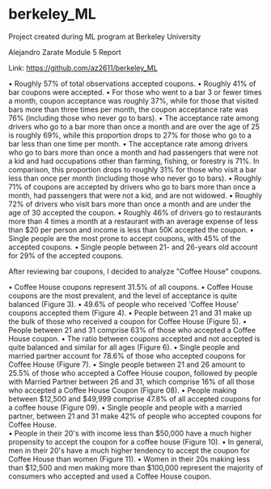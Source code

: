 # berkeley_ML
Project created during ML program at Berkeley University

Alejandro Zarate
Module 5 Report

Link: https://github.com/az2611/berkeley_ML

• Roughly 57% of total observations accepted coupons.
• Roughly 41% of bar coupons were accepted. 
• For those who went to a bar 3 or fewer times a month, coupon acceptance was roughly 37%, while for those that visited bars more than three times per month, the coupon acceptance rate was 76% (including those who never go to bars).
• The acceptance rate among drivers who go to a bar more than once a month and are over the age of 25 is roughly 69%, while this proportion drops to 27% for those who go to a bar less than one time per month. 
• The acceptance rate among drivers who go to bars more than once a month and had passengers that were not a kid and had occupations other than farming, fishing, or forestry is 71%. In comparison, this proportion drops to roughly 31% for those who visit a bar less than once per month (including those who never go to bars). 
• Roughly 71% of coupons are accepted by drivers who go to bars more than once a month, had passengers that were not a kid, and are not widowed.
• Roughly 72% of drivers who visit bars more than once a month and are under the age of 30 accepted the coupon.
• Roughly 46% of drivers go to restaurants more than 4 times a month at a restaurant with an average expense of less than $20 per person and income is less than 50K accepted the coupon.
• Single people are the most prone to accept coupons, with 45% of the accepted coupons.
• Single people between 21- and 26-years old account for 29% of the accepted coupons.

After reviewing bar coupons, I decided to analyze "Coffee House" coupons.

• Coffee House coupons represent 31.5% of all coupons.
• Coffee House coupons are the most prevalent, and the level of acceptance is quite balanced (Figure 3).
• 49.6% of people who received 'Coffee House' coupons accepted them (Figure 4).
• People between 21 and 31 make up the bulk of those who received a coupon for Coffee House (Figure 5).
• People between 21 and 31 comprise 63% of those who accepted a Coffee House coupon.
• The ratio between coupons accepted and not accepted is quite balanced and similar for all ages (Figure 6).
• Single people and married partner account for 78.6% of those who accepted coupons for Coffee House (Figure 7).
• Single people between 21 and 26 amount to 25.5%  of those who accepted a Coffee House coupon, followed by people with Married Partner between 26 and 31, which comprise 16% of all those who accepted a Coffee House Coupon (Figure 08).
• People making between $12,500 and $49,999 comprise 47.8% of all accepted coupons for a coffee house (Figure 09).
• Single people and people with a married partner, between 21 and 31 make 42% of people who accepted coupons for Coffee House.   
• People in their 20's with income less than $50,000 have a much higher propensity to accept the coupon for a coffee house (Figure 10).
• In general, men in their 20's have a much higher tendency to accept the coupon for Coffee House than women (Figure 11).
• Women in their 20s making less than $12,500 and men making more than $100,000 represent the majority of consumers who accepted and used a Coffee House coupon.	
